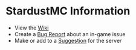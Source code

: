 # StardustMC Information

- View the [Wiki](https://github.com/Stardust-Labs-MC/StardustMC/wiki)
- Create a [Bug Report](https://github.com/Stardust-Labs-MC/StardustMC/issues) about an in-game issue
- Make or add to a [Suggestion](https://github.com/Stardust-Labs-MC/StardustMC/discussions) for the server
